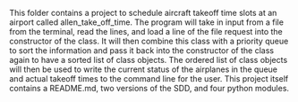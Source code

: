 This folder contains a project to schedule aircraft takeoff time slots at 
an airport called allen_take_off_time. The program will take in input from 
a file from the terminal, read the lines, and load a line of the file 
request into the constructor of the class. It will then combine this class 
with a priority queue to sort the information and pass it back into the 
constructor of the class again to have a sorted list of class objects. 
The ordered list of class objects will then be used to write the current 
status of the airplanes in the queue and actual takeoff times to the 
command line for the user. This project itself contains a README.md, 
two versions of the SDD, and four python modules.